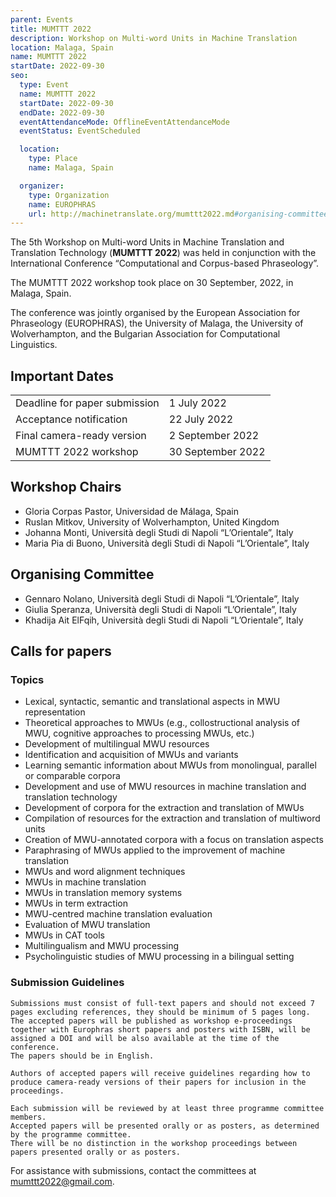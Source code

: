 ```yaml
---
parent: Events
title: MUMTTT 2022
description: Workshop on Multi-word Units in Machine Translation
location: Malaga, Spain
name: MUMTTT 2022
startDate: 2022-09-30
seo:
  type: Event
  name: MUMTTT 2022
  startDate: 2022-09-30
  endDate: 2022-09-30
  eventAttendanceMode: OfflineEventAttendanceMode
  eventStatus: EventScheduled

  location:
    type: Place
    name: Malaga, Spain

  organizer:
    type: Organization
    name: EUROPHRAS
    url: http://machinetranslate.org/mumttt2022.md#organising-committee
---
```


The 5th Workshop on Multi-word Units in Machine Translation and Translation Technology (**MUMTTT 2022**) was held in conjunction with the International Conference “Computational and Corpus-based Phraseology”.

The MUMTTT 2022 workshop took place on 30 September, 2022, in Malaga, Spain.

The conference was jointly organised by the European Association for Phraseology (EUROPHRAS), the University of Malaga, the University of Wolverhampton, and the Bulgarian Association for Computational Linguistics.

## Important Dates

|     |     |
| --- | --- |
| Deadline for paper submission | 1 July 2022 |
| Acceptance notification | 22 July 2022 |
| Final camera-ready version | 2 September 2022 |
| MUMTTT 2022 workshop | 30 September 2022 |


## Workshop Chairs

- Gloria Corpas Pastor, Universidad de Málaga, Spain
- Ruslan Mitkov, University of Wolverhampton, United Kingdom
- Johanna Monti, Università degli Studi di Napoli “L’Orientale”, Italy
- Maria Pia di Buono, Università degli Studi di Napoli “L’Orientale”, Italy

## Organising Committee

- Gennaro Nolano, Università degli Studi di Napoli “L’Orientale”, Italy
- Giulia Speranza, Università degli Studi di Napoli “L’Orientale”, Italy
- Khadija Ait ElFqih, Università degli Studi di Napoli “L’Orientale”, Italy

## Calls for papers

### Topics

- Lexical, syntactic, semantic and translational aspects in MWU representation
- Theoretical approaches to MWUs (e.g., collostructional analysis of MWU, cognitive approaches to processing MWUs, etc.)
- Development of multilingual MWU resources
- Identification and acquisition of MWUs and variants
- Learning semantic information about MWUs from monolingual, parallel or comparable corpora
- Development and use of MWU resources in machine translation and translation technology
- Development of corpora for the extraction and translation of MWUs
- Compilation of resources for the extraction and translation of multiword units
- Creation of MWU-annotated corpora with a focus on translation aspects
- Paraphrasing of MWUs applied to the improvement of machine translation
- MWUs and word alignment techniques
- MWUs in machine translation
- MWUs in translation memory systems
- MWUs in term extraction
- MWU-centred machine translation evaluation
- Evaluation of MWU translation
- MWUs in CAT tools
- Multilingualism and MWU processing
- Psycholinguistic studies of MWU processing in a bilingual setting

### Submission Guidelines

```
Submissions must consist of full-text papers and should not exceed 7 pages excluding references, they should be minimum of 5 pages long.
The accepted papers will be published as workshop e-proceedings together with Europhras short papers and posters with ISBN, will be assigned a DOI and will be also available at the time of the conference.
The papers should be in English.

Authors of accepted papers will receive guidelines regarding how to produce camera-ready versions of their papers for inclusion in the proceedings.

Each submission will be reviewed by at least three programme committee members.
Accepted papers will be presented orally or as posters, as determined by the programme committee.
There will be no distinction in the workshop proceedings between papers presented orally or as posters.

```

For assistance with submissions, contact the committees at mumttt2022@gmail.com.

